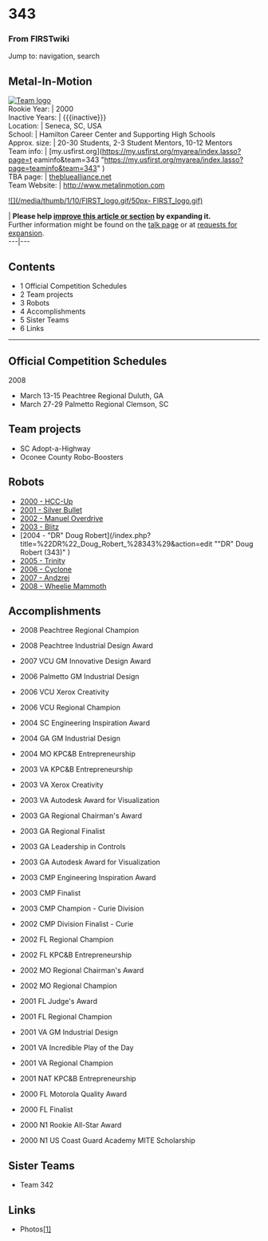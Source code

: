 # 343

### From FIRSTwiki

Jump to: navigation, search

Metal-In-Motion  
---  
[![Team logo](/media/b/b0/Bigmim.jpg)](/index.php/Image:Bigmim.jpg "Team logo"
)  
Rookie Year: | 2000  
Inactive Years: | {{{inactive}}}  
Location: | Seneca, SC, USA  
School: | Hamilton Career Center and Supporting High Schools  
Approx. size: | 20-30 Students, 2-3 Student Mentors, 10-12 Mentors  
Team info: | [my.usfirst.org](https://my.usfirst.org/myarea/index.lasso?page=t
eaminfo&team=343
"https://my.usfirst.org/myarea/index.lasso?page=teaminfo&team=343" )  
TBA page: |
[thebluealliance.net](http://www.thebluealliance.net/tbatv/team.php?team=343
"http://www.thebluealliance.net/tbatv/team.php?team=343" )  
Team Website: | <http://www.metalinmotion.com>  
  
  

[![](/media/thumb/1/10/FIRST_logo.gif/50px-
FIRST_logo.gif)](/index.php/Image:FIRST_logo.gif "" )

| **Please help [improve this article or
section](http://www.firstwiki.net/index.php?title=343&action=edit
"http://www.firstwiki.net/index.php?title=343&action=edit" ) by expanding
it.**  
Further information might be found on the [talk
page](/index.php?title=Talk:343&action=edit "Talk:343" ) or at [requests for
expansion](/index.php/FIRSTwiki:Requests_for_expansion "FIRSTwiki:Requests for
expansion" ).  
---|---  
  
  

## Contents

  * 1 Official Competition Schedules
  * 2 Team projects
  * 3 Robots
  * 4 Accomplishments
  * 5 Sister Teams
  * 6 Links  
---  
  

## Official Competition Schedules

2008

  * March 13-15 Peachtree Regional Duluth, GA 
  * March 27-29 Palmetto Regional Clemson, SC 


## Team projects

  * SC Adopt-a-Highway 
  * Oconee County Robo-Boosters 


## Robots

  * [2000 - HCC-Up ](/index.php?title=HCC-Up_%28343%29&action=edit "HCC-Up \(343\)" )
  * [2001 - Silver Bullet ](/index.php?title=Silver_Bullet_%28343%29&action=edit "Silver Bullet \(343\)" )
  * [2002 - Manuel Overdrive ](/index.php?title=Manuel_Overdrive_%28343%29&action=edit "Manuel Overdrive \(343\)" )
  * [2003 - Blitz](/index.php?title=Blitz_%28343%29&action=edit "Blitz \(343\)" )
  * [2004 - "DR" Doug Robert](/index.php?title=%22DR%22_Doug_Robert_%28343%29&action=edit ""DR" Doug Robert \(343\)" )
  * [2005 - Trinity](/index.php?title=Trinity_%28343%29&action=edit "Trinity \(343\)" )
  * [2006 - Cyclone](/index.php?title=Cyclone_%28343%29&action=edit "Cyclone \(343\)" )
  * [2007 - Andzrej](/index.php?title=Andzrej_%28343%29&action=edit "Andzrej \(343\)" )
  * [2008 - Wheelie Mammoth](/index.php?title=Wheelie_Mammoth_%28343%29&action=edit "Wheelie Mammoth \(343\)" )


## Accomplishments

  * 2008 Peachtree Regional Champion 
  * 2008 Peachtree Industrial Design Award 

  

  * 2007 VCU GM Innovative Design Award 

  

  * 2006 Palmetto GM Industrial Design 
  * 2006 VCU Xerox Creativity 
  * 2006 VCU Regional Champion 

  

  * 2004 SC Engineering Inspiration Award 
  * 2004 GA GM Industrial Design 
  * 2004 MO KPC&amp;B Entrepreneurship 

  

  * 2003 VA KPC&amp;B Entrepreneurship 
  * 2003 VA Xerox Creativity 
  * 2003 VA Autodesk Award for Visualization 
  * 2003 GA Regional Chairman's Award 
  * 2003 GA Regional Finalist 
  * 2003 GA Leadership in Controls 
  * 2003 GA Autodesk Award for Visualization 
  * 2003 CMP Engineering Inspiration Award 
  * 2003 CMP Finalist 
  * 2003 CMP Champion - Curie Division 

  

  * 2002 CMP Division Finalist - Curie 
  * 2002 FL Regional Champion 
  * 2002 FL KPC&amp;B Entrepreneurship 
  * 2002 MO Regional Chairman's Award 
  * 2002 MO Regional Champion 

  

  * 2001 FL Judge's Award 
  * 2001 FL Regional Champion 
  * 2001 VA GM Industrial Design 
  * 2001 VA Incredible Play of the Day 
  * 2001 VA Regional Champion 
  * 2001 NAT KPC&amp;B Entrepreneurship 

  

  * 2000 FL Motorola Quality Award 
  * 2000 FL Finalist 
  * 2000 N1 Rookie All-Star Award 
  * 2000 N1 US Coast Guard Academy MITE Scholarship 


## Sister Teams

  * Team 342 


## Links

  * Photos[[1]](http://s218.photobucket.com/albums/cc287/metalinmotion/Peachtree%202/?albumview=slideshow "http://s218.photobucket.com/albums/cc287/metalinmotion/Peachtree%202/?albumview=slideshow" )

